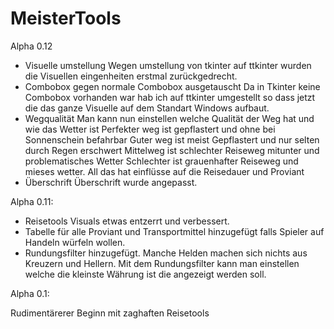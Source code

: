# MeisterTools

Alpha 0.12

- Visuelle umstellung
Wegen umstellung von tkinter auf ttkinter wurden die Visuellen eingenheiten erstmal zurückgedrecht. 
- Combobox gegen normale Combobox ausgetauscht
Da in Tkinter keine Combobox vorhanden war hab ich auf ttkinter umgestellt so dass jetzt die das ganze Visuelle auf dem Standart      Windows aufbaut.
- Wegqualität
Man kann nun einstellen welche Qualität der Weg hat und wie das Wetter ist
Perfekter weg ist gepflastert und ohne bei Sonnenschein befahrbar
Guter weg ist meist Gepflastert und nur selten durch Regen erschwert
Mittelweg ist schlechter Reiseweg mitunter und problematisches Wetter
Schlechter ist grauenhafter Reiseweg und mieses wetter. 
All das hat einflüsse auf die Reisedauer und Proviant
- Überschrift
Überschrift wurde angepasst.


Alpha 0.11:

- Reisetools Visuals etwas entzerrt und verbessert.
- Tabelle für alle Proviant und Transportmittel hinzugefügt falls Spieler auf Handeln würfeln wollen. 
- Rundungsfilter hinzugefügt. Manche Helden machen sich nichts aus Kreuzern und Hellern. Mit dem Rundungsfilter kann man einstellen welche die kleinste Währung ist die angezeigt werden soll.




Alpha 0.1:

Rudimentärerer Beginn mit zaghaften Reisetools

